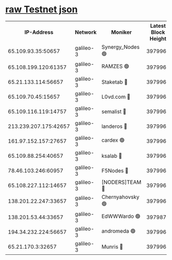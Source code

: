 [raw Testnet json](https://rpc-check.androt.stavr.tech/androt/rpcandrot_result.json)
=

<table><tr><th>IP-Address</th><th>Network</th><th>Moniker</th><th>Latest Block Height</th><th>Earliest Block Height</th><th>Catching Up</th><th>Voting Power</th><th>Scan Time</th></tr><tr><td>65.109.93.35:50657</td><td>galileo-3</td><td>Synergy_Nodes 🟢</td><td>3979968</td><td>0</td><td>False</td><td>0</td><td>2023-11-26T17:30:41.595260768UTC</td></tr><tr><td>65.108.199.120:61357</td><td>galileo-3</td><td>RAMZES 🟢</td><td>3979966</td><td>1</td><td>False</td><td>0</td><td>2023-11-26T17:30:25.993786323UTC</td></tr><tr><td>65.21.133.114:56657</td><td>galileo-3</td><td>Staketab 🔴</td><td>3979968</td><td>90001</td><td>False</td><td>2</td><td>2023-11-26T17:30:42.544118195UTC</td></tr><tr><td>65.109.70.45:15657</td><td>galileo-3</td><td>L0vd.com 🔴</td><td>3979968</td><td>659001</td><td>False</td><td>3</td><td>2023-11-26T17:30:41.259480653UTC</td></tr><tr><td>65.109.116.119:14757</td><td>galileo-3</td><td>semalist 🔴</td><td>3979965</td><td>2228721</td><td>False</td><td>1318</td><td>2023-11-26T17:30:22.940193026UTC</td></tr><tr><td>213.239.207.175:42657</td><td>galileo-3</td><td>landeros 🔴</td><td>3979964</td><td>2642001</td><td>False</td><td>72</td><td>2023-11-26T17:30:13.530587478UTC</td></tr><tr><td>161.97.152.157:27657</td><td>galileo-3</td><td>cardex 🟢</td><td>3979968</td><td>2945323</td><td>False</td><td>0</td><td>2023-11-26T17:30:41.911496770UTC</td></tr><tr><td>65.109.88.254:40657</td><td>galileo-3</td><td>ksalab 🔴</td><td>3979965</td><td>3000356</td><td>False</td><td>31921</td><td>2023-11-26T17:30:23.631124246UTC</td></tr><tr><td>78.46.103.246:60957</td><td>galileo-3</td><td>F5Nodes 🔴</td><td>3979968</td><td>3057001</td><td>False</td><td>24</td><td>2023-11-26T17:30:42.199953990UTC</td></tr><tr><td>65.108.227.112:14657</td><td>galileo-3</td><td>[NODERS]TEAM 🔴</td><td>3979964</td><td>3176323</td><td>False</td><td>959616</td><td>2023-11-26T17:30:13.849528794UTC</td></tr><tr><td>138.201.22.247:33657</td><td>galileo-3</td><td>Chernyahovsky 🟢</td><td>3979966</td><td>3252117</td><td>False</td><td>0</td><td>2023-11-26T17:30:26.242456253UTC</td></tr><tr><td>138.201.53.44:33657</td><td>galileo-3</td><td>EdWWWardo 🟢</td><td>3979872</td><td>3406335</td><td>False</td><td>0</td><td>2023-11-26T17:30:16.148550272UTC</td></tr><tr><td>194.34.232.224:56657</td><td>galileo-3</td><td>andromeda 🟢</td><td>3979965</td><td>3879965</td><td>False</td><td>0</td><td>2023-11-26T17:30:23.306271269UTC</td></tr><tr><td>65.21.170.3:32657</td><td>galileo-3</td><td>Munris 🔴</td><td>3979966</td><td>3879966</td><td>False</td><td>411</td><td>2023-11-26T17:30:30.715694655UTC</td></tr></table>
